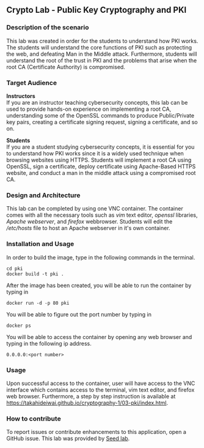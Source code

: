 ## Crypto Lab - Public Key Cryptography and PKI
### Description of the scenario
This lab was created in order for the students to understand how PKI works. The students will understand the core functions of PKI such as protecting the web, and defeating Man in the Middle attack. Furthermore, students will understand the root of the trust in PKI and the problems that arise when the root CA (Certificate Authority) is compromised. 
### Target Audience
**Instructors**  
If you are an instructor teaching cybersecurity concepts, this lab can be used to provide hands-on experience on implementing a root CA, understanding some of the OpenSSL commands to produce Public/Private key pairs, creating a certificate signing request, signing a certificate, and so on. 
  
**Students**  
If you are a student studying cybersecurity concepts, it is essential for you to understand how PKI works since it is a widely used technique when browsing websites using HTTPS. Students will implement a root CA using OpenSSL, sign a certificate, deploy certificate using Apache-Based HTTPS website, and conduct a man in the middle attack using a compromised root CA. 
### Design and Architecture  
This lab can be completed by using one VNC container. The container comes with all the necessary tools such as *vim* text editor, *openssl* libraries, *Apache webserver*, and *firefox* webbrowser. Students will edit the */etc/hosts* file to host an Apache webserver in it's own container. 

### Installation and Usage
In order to build the image, type in the following commands in the terminal.  
```source
cd pki
docker build -t pki .
```
After the image has been created, you will be able to run the container by typing in
```source
docker run -d -p 80 pki  
```  
You will be able to figure out the port number by typing in
```source
docker ps
```
You will be able to access the container by opening any web browser and typing in the following ip address. 
```source
0.0.0.0:<port number>
```
### Usage  
Upon successful access to the container, user will have access to the VNC interface which contains access to the terminal, vim text editor, and firefox web browser. Furthermore, a step by step instruction is available at https://takahideiwai.github.io/cryptography-1/03-pki/index.html.
### How to contribute
To report issues or contribute enhancements to this application, open a GitHub issue.
This lab was provided by [Seed lab](https://seedsecuritylabs.org/Labs_16.04/Crypto/Crypto_PKI/).

